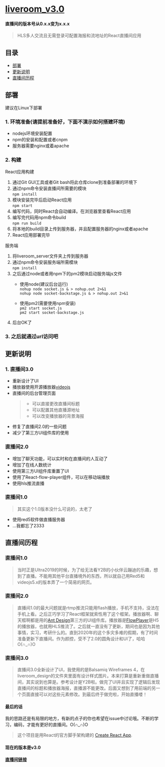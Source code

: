 # [liveroom_v3.0](http://live.xiaoblogs.cn:81)   

#### 直播间的版本号从0.x.x变为x.x.x   

> HLS多人交流且无需登录可配置海报和流地址的React直播间应用   

## 目录   
+ [部署](#部署)   
+ [更新说明](#更新说明)   
+ [直播间历程](#直播间里程)   

## 部署   

建议在Linux下部署   

### 1. 环境准备(请提前准备好，下面不演示如何搭建环境)   
+ nodejs环境安装配置   
+ npm的安装和配置或者cnpm   
+ 服务器需要nginx或着apache   


### 2. 构建   
React应用构建   

1. 通过Git GUI工具或者Git bash将此仓库clone到准备部署的环境下   
2. 通过npm命令安装直播间所需要的模块   
    `npm install`   
3. 模块安装完毕后启动React应用   
    `npm start`   
4. 编写代码，同时React会自动编译。在浏览器里查看React应用   
5. 编写完代码用npm命令build   
    `npm run build`   
6. 将本地的build目录上传到服务器，并且配置服务器的nginx或者apache   
7. React应用部署完毕

服务端   
1. 将liveroom_server文件夹上传到服务器   
2. 通过npm命令安装服务端所需模块   
    `npm install`   
3. 之后通过node或者用npm下的pm2模块启动服务端js文件   
    + 使用node(建议后台运行)   
    `nohup node socket.js & > nohup.out 2>&1`   
    `nohup node socket-backstage.js & > nohup.out 2>&1`   
    
    + 使用pm2(需要使用npm安装)   
    `pm2 start socket.js`   
    `pm2 start socket-backstage.js`   
4. 后台OK了   

### 3. 之后就通过url访问吧   

## 更新说明   
### 1. 直播间3.0   
+ 重新设计了UI   
+ 播放器使用开源播放器[videojs](https://videojs.com/)   
+ 直播间的后台管理页面   
    > + 可以直接更改直播间标题   
    > + 可以配置其他直播源地址   
    > + 可以改变播放器的背景海报   
+ 修复了直播间2.0的一些问题   
+ 减少了第三方UI组件库的使用
   
### 直播间2.0   
+ 增加了聊天功能，可以实时和在直播间的人互动了   
+ 增加了在线人数统计   
+ 使用第三方UI组件库重置了UI   
+ 使用了React-flow-player组件，可以在移动端播放   
+ 使用hls推流直播
   
### 直播间1.0   
> 其实这个1.0版本没什么可说的，太老了   

+ 使用red5软件做直播服务器   
+ ...我都忘了2333   

## 直播间历程   
### 直播间1.0   
> 当时正是Ultra2019的时候，为了给无法看Y2B的小伙伴云蹦迪的乐趣，想到了直播。不能用其他平台直播境外的东西，所以就自己用Red5和videojs5.x的版本弄了一个简易的网页。   
### 直播间2.0   
> 直播间1.0的最大问题就是rtmp推流只能用flash播放，手机不支持，没法在手机上看。之后正巧学习了React框架就索性用了这个框架。播放器啊、聊天框啊都是用的[Ant Design](https://ant.design/docs/react/introduce-cn)第三方的UI组件库。播放器是[FlowPlayer](https://www.npmjs.com/package/react-flow-player)是H5的播放器，也就用HLS推流了。之后就一直没有了更新，期间也是因为其他事情，实习，考研什么的。直到2020年的这个多灾多难的假期，有了时间准备更新下直播间。作为颜控，受不了2.0的圆角设计和UI了，哈哈O(∩_∩)O   
### 直播间3.0   
> 直播间3.0全新设计了UI，我使用的是Balsamiq Wireframes 4，在liveroom_design的文件夹里面有设计样式图片。本来打算是重新重做直播间，其实说到也算是。参考设计是Y2B啦。做完了UI并且实现了逻辑后发现直播间的标题和播放器海报，直播源不能更改。后面又想到了用前端的另一个页面直接可以对这些元素修改。到最后终于做完啦，开始直播喽！   
   
#### 最后的话   
我的思路还是有局限的地方，有新的点子的你也希望在issue中讨论哦。不断的学习，编码，才能有更好的直播间。O(∩_∩)O   


> 这个项目是用React的官方脚手架构建的 [Create React App](https://github.com/facebook/create-react-app).     

#### 现在的版本是v3.0   

#### [直播间链接](http://live.xiaoblogs.cn:81)
